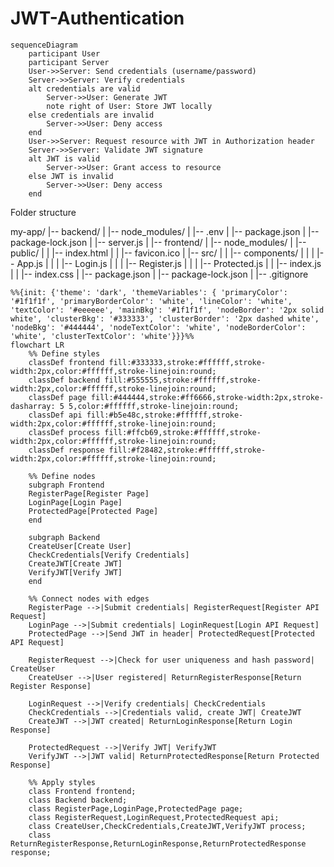 # JWT-Authentication


```mermaid
sequenceDiagram
    participant User
    participant Server
    User->>Server: Send credentials (username/password)
    Server->>Server: Verify credentials
    alt credentials are valid
        Server->>User: Generate JWT
        note right of User: Store JWT locally
    else credentials are invalid
        Server->>User: Deny access
    end
    User->>Server: Request resource with JWT in Authorization header
    Server->>Server: Validate JWT signature
    alt JWT is valid
        Server->>User: Grant access to resource
    else JWT is invalid
        Server->>User: Deny access
    end
```



Folder structure

my-app/
|-- backend/
|   |-- node_modules/
|   |-- .env
|   |-- package.json
|   |-- package-lock.json
|   |-- server.js
|
|-- frontend/
|   |-- node_modules/
|   |-- public/
|   |   |-- index.html
|   |   |-- favicon.ico
|   |-- src/
|   |   |-- components/
|   |   |   |-- App.js
|   |   |   |-- Login.js
|   |   |   |-- Register.js
|   |   |   |-- Protected.js
|   |   |-- index.js
|   |   |-- index.css
|   |-- package.json
|   |-- package-lock.json
|
|-- .gitignore


```mermaid
%%{init: {'theme': 'dark', 'themeVariables': { 'primaryColor': '#1f1f1f', 'primaryBorderColor': 'white', 'lineColor': 'white', 'textColor': '#eeeeee', 'mainBkg': '#1f1f1f', 'nodeBorder': '2px solid white', 'clusterBkg': '#333333', 'clusterBorder': '2px dashed white', 'nodeBkg': '#444444', 'nodeTextColor': 'white', 'nodeBorderColor': 'white', 'clusterTextColor': 'white'}}}%%
flowchart LR
    %% Define styles
    classDef frontend fill:#333333,stroke:#ffffff,stroke-width:2px,color:#ffffff,stroke-linejoin:round;
    classDef backend fill:#555555,stroke:#ffffff,stroke-width:2px,color:#ffffff,stroke-linejoin:round;
    classDef page fill:#444444,stroke:#ff6666,stroke-width:2px,stroke-dasharray: 5 5,color:#ffffff,stroke-linejoin:round;
    classDef api fill:#b5e48c,stroke:#ffffff,stroke-width:2px,color:#ffffff,stroke-linejoin:round;
    classDef process fill:#ffcb69,stroke:#ffffff,stroke-width:2px,color:#ffffff,stroke-linejoin:round;
    classDef response fill:#f28482,stroke:#ffffff,stroke-width:2px,color:#ffffff,stroke-linejoin:round;

    %% Define nodes
    subgraph Frontend
    RegisterPage[Register Page]
    LoginPage[Login Page]
    ProtectedPage[Protected Page]
    end

    subgraph Backend
    CreateUser[Create User]
    CheckCredentials[Verify Credentials]
    CreateJWT[Create JWT]
    VerifyJWT[Verify JWT]
    end

    %% Connect nodes with edges
    RegisterPage -->|Submit credentials| RegisterRequest[Register API Request]
    LoginPage -->|Submit credentials| LoginRequest[Login API Request]
    ProtectedPage -->|Send JWT in header| ProtectedRequest[Protected API Request]

    RegisterRequest -->|Check for user uniqueness and hash password| CreateUser
    CreateUser -->|User registered| ReturnRegisterResponse[Return Register Response]

    LoginRequest -->|Verify credentials| CheckCredentials
    CheckCredentials -->|Credentials valid, create JWT| CreateJWT
    CreateJWT -->|JWT created| ReturnLoginResponse[Return Login Response]

    ProtectedRequest -->|Verify JWT| VerifyJWT
    VerifyJWT -->|JWT valid| ReturnProtectedResponse[Return Protected Response]

    %% Apply styles
    class Frontend frontend;
    class Backend backend;
    class RegisterPage,LoginPage,ProtectedPage page;
    class RegisterRequest,LoginRequest,ProtectedRequest api;
    class CreateUser,CheckCredentials,CreateJWT,VerifyJWT process;
    class ReturnRegisterResponse,ReturnLoginResponse,ReturnProtectedResponse response;
```
